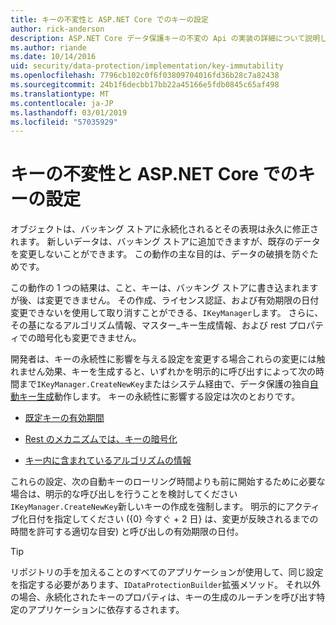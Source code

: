 ```yaml
---
title: キーの不変性と ASP.NET Core でのキーの設定
author: rick-anderson
description: ASP.NET Core データ保護キーの不変の Api の実装の詳細について説明します。
ms.author: riande
ms.date: 10/14/2016
uid: security/data-protection/implementation/key-immutability
ms.openlocfilehash: 7796cb102c0f6f03809704016fd36b28c7a82438
ms.sourcegitcommit: 24b1f6decbb17bb22a45166e5fdb0845c65af498
ms.translationtype: MT
ms.contentlocale: ja-JP
ms.lasthandoff: 03/01/2019
ms.locfileid: "57035929"
---
```

# <a name="key-immutability-and-key-settings-in-aspnet-core"></a>キーの不変性と ASP.NET Core でのキーの設定

オブジェクトは、バッキング ストアに永続化されるとその表現は永久に修正されます。 新しいデータは、バッキング ストアに追加できますが、既存のデータを変更しないことができます。 この動作の主な目的は、データの破損を防ぐためです。

この動作の 1 つの結果は、こと、キーは、バッキング ストアに書き込まれますが後、は変更できません。 その作成、ライセンス認証、および有効期限の日付変更できないを使用して取り消すことができる、`IKeyManager`します。 さらに、その基になるアルゴリズム情報、マスター_キー生成情報、および rest プロパティでの暗号化も変更できません。

開発者は、キーの永続性に影響を与える設定を変更する場合これらの変更には触れません効果、キーを生成すると、いずれかを明示的に呼び出すによって次の時間まで`IKeyManager.CreateNewKey`またはシステム経由で、データ保護の独自[自動キー生成](xref:security/data-protection/implementation/key-management#data-protection-implementation-key-management)動作します。 キーの永続性に影響する設定は次のとおりです。

* [既定キーの有効期間](xref:security/data-protection/implementation/key-management#data-protection-implementation-key-management)

* [Rest のメカニズムでは、キーの暗号化](xref:security/data-protection/implementation/key-encryption-at-rest)

* [キー内に含まれているアルゴリズムの情報](xref:security/data-protection/configuration/overview#changing-algorithms-with-usecryptographicalgorithms)

これらの設定、次の自動キーのローリング時間よりも前に開始するために必要な場合は、明示的な呼び出しを行うことを検討してください`IKeyManager.CreateNewKey`新しいキーの作成を強制します。 明示的にアクティブ化日付を指定してください ({0} 今すぐ + 2 日} は、変更が反映されるまでの時間を許可する適切な目安) と呼び出しの有効期限の日付。

>[!TIP]
> リポジトリの手を加えることのすべてのアプリケーションが使用して、同じ設定を指定する必要があります、`IDataProtectionBuilder`拡張メソッド。 それ以外の場合、永続化されたキーのプロパティは、キーの生成のルーチンを呼び出す特定のアプリケーションに依存するされます。
